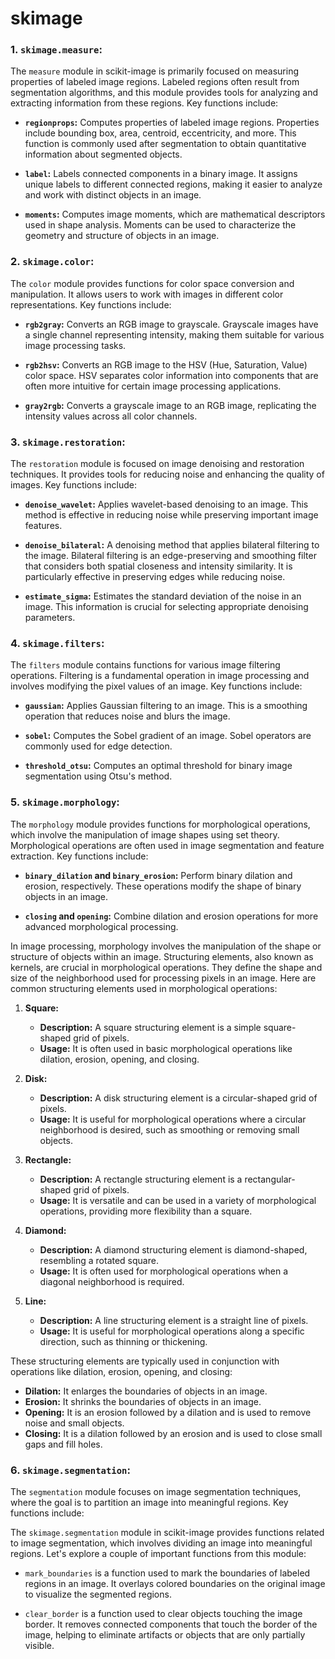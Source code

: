 # skimage

### 1. `skimage.measure`:

The `measure` module in scikit-image is primarily focused on measuring properties of labeled image regions. Labeled regions often result from segmentation algorithms, and this module provides tools for analyzing and extracting information from these regions. Key functions include:

- **`regionprops`:** Computes properties of labeled image regions. Properties include bounding box, area, centroid, eccentricity, and more. This function is commonly used after segmentation to obtain quantitative information about segmented objects.

- **`label`:** Labels connected components in a binary image. It assigns unique labels to different connected regions, making it easier to analyze and work with distinct objects in an image.

- **`moments`:** Computes image moments, which are mathematical descriptors used in shape analysis. Moments can be used to characterize the geometry and structure of objects in an image.

### 2. `skimage.color`:

The `color` module provides functions for color space conversion and manipulation. It allows users to work with images in different color representations. Key functions include:

- **`rgb2gray`:** Converts an RGB image to grayscale. Grayscale images have a single channel representing intensity, making them suitable for various image processing tasks.

- **`rgb2hsv`:** Converts an RGB image to the HSV (Hue, Saturation, Value) color space. HSV separates color information into components that are often more intuitive for certain image processing applications.

- **`gray2rgb`:** Converts a grayscale image to an RGB image, replicating the intensity values across all color channels.

### 3. `skimage.restoration`:

The `restoration` module is focused on image denoising and restoration techniques. It provides tools for reducing noise and enhancing the quality of images. Key functions include:

- **`denoise_wavelet`:** Applies wavelet-based denoising to an image. This method is effective in reducing noise while preserving important image features.

- **`denoise_bilateral`:** A denoising method that applies bilateral filtering to the image. Bilateral filtering is an edge-preserving and smoothing filter that considers both spatial closeness and intensity similarity. It is particularly effective in preserving edges while reducing noise.

- **`estimate_sigma`:** Estimates the standard deviation of the noise in an image. This information is crucial for selecting appropriate denoising parameters.

### 4. `skimage.filters`:

The `filters` module contains functions for various image filtering operations. Filtering is a fundamental operation in image processing and involves modifying the pixel values of an image. Key functions include:

- **`gaussian`:** Applies Gaussian filtering to an image. This is a smoothing operation that reduces noise and blurs the image.

- **`sobel`:** Computes the Sobel gradient of an image. Sobel operators are commonly used for edge detection.

- **`threshold_otsu`:** Computes an optimal threshold for binary image segmentation using Otsu's method.

### 5. `skimage.morphology`:

The `morphology` module provides functions for morphological operations, which involve the manipulation of image shapes using set theory. Morphological operations are often used in image segmentation and feature extraction. Key functions include:

- **`binary_dilation` and `binary_erosion`:** Perform binary dilation and erosion, respectively. These operations modify the shape of binary objects in an image.

- **`closing` and `opening`:** Combine dilation and erosion operations for more advanced morphological processing.

In image processing, morphology involves the manipulation of the shape or structure of objects within an image. Structuring elements, also known as kernels, are crucial in morphological operations. They define the shape and size of the neighborhood used for processing pixels in an image. Here are common structuring elements used in morphological operations:

1. **Square:**
   - **Description:** A square structuring element is a simple square-shaped grid of pixels.
   - **Usage:** It is often used in basic morphological operations like dilation, erosion, opening, and closing.

2. **Disk:**
   - **Description:** A disk structuring element is a circular-shaped grid of pixels.
   - **Usage:** It is useful for morphological operations where a circular neighborhood is desired, such as smoothing or removing small objects.

3. **Rectangle:**
   - **Description:** A rectangle structuring element is a rectangular-shaped grid of pixels.
   - **Usage:** It is versatile and can be used in a variety of morphological operations, providing more flexibility than a square.

4. **Diamond:**
   - **Description:** A diamond structuring element is diamond-shaped, resembling a rotated square.
   - **Usage:** It is often used for morphological operations when a diagonal neighborhood is required.

5. **Line:**
   - **Description:** A line structuring element is a straight line of pixels.
   - **Usage:** It is useful for morphological operations along a specific direction, such as thinning or thickening.

These structuring elements are typically used in conjunction with operations like dilation, erosion, opening, and closing:

- **Dilation:** It enlarges the boundaries of objects in an image.
- **Erosion:** It shrinks the boundaries of objects in an image.
- **Opening:** It is an erosion followed by a dilation and is used to remove noise and small objects.
- **Closing:** It is a dilation followed by an erosion and is used to close small gaps and fill holes.

### 6. `skimage.segmentation`:

The `segmentation` module focuses on image segmentation techniques, where the goal is to partition an image into meaningful regions. Key functions include:

The `skimage.segmentation` module in scikit-image provides functions related to image segmentation, which involves dividing an image into meaningful regions. Let's explore a couple of important functions from this module:

- `mark_boundaries` is a function used to mark the boundaries of labeled regions in an image. It overlays colored boundaries on the original image to visualize the segmented regions.

-  `clear_border` is a function used to clear objects touching the image border. It removes connected components that touch the border of the image, helping to eliminate artifacts or objects that are only partially visible.
